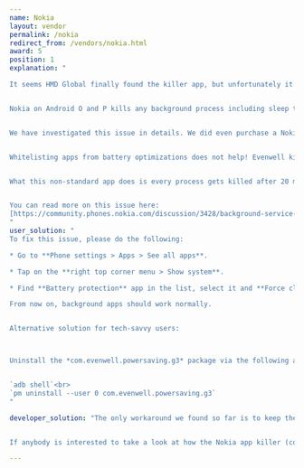 ```yaml
---
name: Nokia
layout: vendor
permalink: /nokia
redirect_from: /vendors/nokia.html
award: 5
position: 1
explanation: "

It seems HMD Global finally found the killer app, but unfortunately it is killing other apps!


Nokia on Android O and P kills any background process including sleep tracking (or any other sport tracking) after 20 minutes if the screen is off. Also when killed all alarms are stopped which renders for example any alarm clock apps useless.


We have investigated this issue in details. We did even purchase a Nokia 6.1 to be able to reproduce the issue. The problem only occurs on Nokia devices with Android Pie. Nokia started to bundle a toxic app (package: com.evenwell.powersaving.g3, name: Battery protection) with their devices by some Asian company Evenwell. This app kills apps in the most brutal way we have seen so far among Android vendors.


Whitelisting apps from battery optimizations does not help! Evenwell kills even whitelisted apps.


What this non-standard app does is every process gets killed after 20 minutes regardless it is actually supposed to be running and doing a useful job for the user. Also alarms are not triggered. The aim is apparently to save your battery by rendering tracking apps and other apps that use background processing useless.


You can read more on this issue here:
[https://community.phones.nokia.com/discussion/3428/background-service-killed-even-when-whitelisted](https://community.phones.nokia.com/discussion/3428/background-service-killed-even-when-whitelisted)
"
user_solution: "
To fix this issue, please do the following:

* Go to **Phone settings > Apps > See all apps**.

* Tap on the **right top corner menu > Show system**.

* Find **Battery protection** app in the list, select it and **Force close**. It will remain stopped until the next restart.

From now on, background apps should work normally.


Alternative solution for tech-savvy users:



Uninstall the *com.evenwell.powersaving.g3* package via the following adb commands:


`adb shell`<br>
`pm uninstall --user 0 com.evenwell.powersaving.g3`
"

developer_solution: "The only workaround we found so far is to keep the screen on all time your process runs. Yes, this is very battery consuming. As usually, vendors trying to safe your battery cause much bigger battery drain on this kind of workarounds. An alternative to this is to turn the screen on only less than every 20 minutes.


If anybody is interested to take a look at how the Nokia app killer (com.evenwell.powersaving.g3) works internally, take a look at [the decompiled APK](https://github.com/urbandroid-team/dont-kill-my-app/tree/master/killers/nokia/com.evenwell.powersaving.g3)."

---
```

